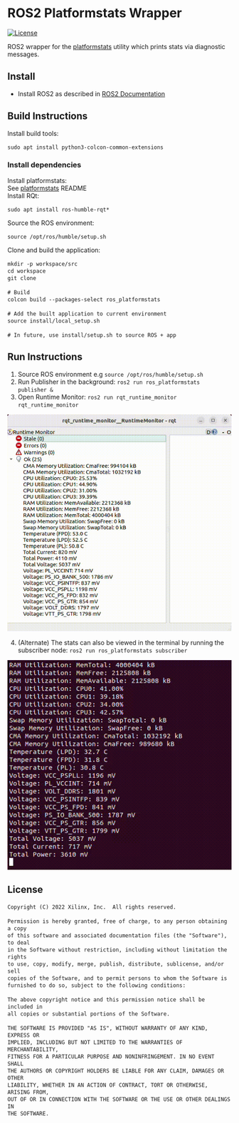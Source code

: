 # ROS2 Platformstats Wrapper
[![License](https://img.shields.io/badge/license-MIT-green)](./LICENSE)

ROS2 wrapper for the [platformstats](https://github.com/Xilinx/platformstats) utility which prints stats via diagnostic messages.

## Install
- Install ROS2 as described in [ROS2 Documentation](https://docs.ros.org/en/humble/Installation/Ubuntu-Install-Debians.html)


## Build Instructions

Install build tools:
```
sudo apt install python3-colcon-common-extensions
```

### Install dependencies
Install platformstats:  
See [platformstats](https://github.com/Xilinx/platformstats) README  
Install RQt:
```
sudo apt install ros-humble-rqt*
```

Source the ROS environment:
```
source /opt/ros/humble/setup.sh
```

Clone and build the application:
```
mkdir -p workspace/src
cd workspace
git clone

# Build
colcon build --packages-select ros_platformstats

# Add the built application to current environment
source install/local_setup.sh

# In future, use install/setup.sh to source ROS + app
```
## Run Instructions

1. Source ROS environment e.g `source /opt/ros/humble/setup.sh`
2. Run Publisher in the background: `ros2 run ros_platformstats publisher &`
3. Open Runtime Monitor: `ros2 run rqt_runtime_monitor rqt_runtime_monitor`

![rqt_runtime_monitor](.github/rqt_runtime_monitor.gif)

4. (Alternate) The stats can also be viewed in the terminal by running the
subscriber node: `ros2 run ros_platformstats subscriber`

![subscriber_output](.github/subscriber_output.gif)

## License

```
Copyright (C) 2022 Xilinx, Inc.  All rights reserved.

Permission is hereby granted, free of charge, to any person obtaining a copy
of this software and associated documentation files (the "Software"), to deal
in the Software without restriction, including without limitation the rights
to use, copy, modify, merge, publish, distribute, sublicense, and/or sell
copies of the Software, and to permit persons to whom the Software is
furnished to do so, subject to the following conditions:

The above copyright notice and this permission notice shall be included in
all copies or substantial portions of the Software.

THE SOFTWARE IS PROVIDED "AS IS", WITHOUT WARRANTY OF ANY KIND, EXPRESS OR
IMPLIED, INCLUDING BUT NOT LIMITED TO THE WARRANTIES OF MERCHANTABILITY,
FITNESS FOR A PARTICULAR PURPOSE AND NONINFRINGEMENT. IN NO EVENT SHALL
THE AUTHORS OR COPYRIGHT HOLDERS BE LIABLE FOR ANY CLAIM, DAMAGES OR OTHER
LIABILITY, WHETHER IN AN ACTION OF CONTRACT, TORT OR OTHERWISE, ARISING FROM,
OUT OF OR IN CONNECTION WITH THE SOFTWARE OR THE USE OR OTHER DEALINGS IN
THE SOFTWARE.
```
